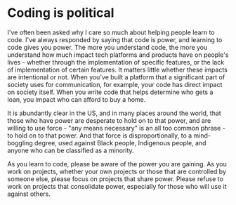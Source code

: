 # Coding is political

I've often been asked why I care so much about helping people learn to code. 
I've always responded by saying that code is power, and learning to code gives you power. 
The more you understand code, the more you understand how much impact tech platforms and 
products have on people's lives - whether through the implementation of specific features, 
or the lack of implementation of certain features. It matters little whether these impacts 
are intentional or not. When you've built a platform that a significant part of society uses 
for communication, for example, your code has direct impact on society itself. When you write 
code that helps determine who gets a loan, you impact who can afford to buy a home.

It is abundantly clear in the US, and in many places around the world, that those who have 
power are desperate to hold on to that power, and are willing to use force - "any means necessary" 
is an all too common phrase - to hold on to that power. And that force is disproportionally, to 
a mind-boggling degree, used against Black people, Indigenous people, and anyone who can be 
classified as a minority. 

As you learn to code, please be aware of the power you are gaining. As you work on projects, 
whether your own projects or those that are controlled by someone else, please focus on projects 
that share power. Please refuse to work on projects that consolidate power, especially for those 
who will use it against others.